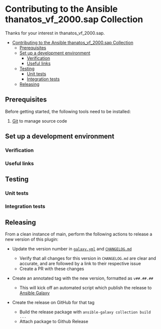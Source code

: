 # Contributing to the Ansible thanatos_vf_2000.sap Collection

Thanks for your interest in thanatos_vf_2000.sap. 

- [Contributing to the Ansible thanatos_vf_2000.sap Collection](#contributing-to-the-ansible-thanatos-vf-2000sap-collection)
  * [Prerequisites](#prerequisites)
  * [Set up a development environment](#set-up-a-development-environment)
    + [Verification](#verification)
    + [Useful links](#useful-links)
  * [Testing](#testing)
    + [Unit tests](#unit-tests)
    + [Integration tests](#integration-tests)
  * [Releasing](#releasing)
<!-- Table of contents generated with markdown-toc
http://ecotrust-canada.github.io/markdown-toc/ -->

## Prerequisites

Before getting started, the following tools need to be installed:

1. [Git][get-git] to manage source code


[get-git]: https://git-scm.com/downloads

## Set up a development environment

### Verification

### Useful links

## Testing

### Unit tests

### Integration tests


## Releasing

From a clean instance of main, perform the following actions to release a new version
of this plugin:

- Update the version number in [`galaxy.yml`](galaxy.yml) and [`CHANGELOG.md`](CHANGELOG.md)
    - Verify that all changes for this version in `CHANGELOG.md` are clear and accurate,
      and are followed by a link to their respective issue
    - Create a PR with these changes

- Create an annotated tag with the new version, formatted as `v##.##.##`
    - This will kick off an automated script which publish the release to
      [Ansible Galaxy](https://galaxy.ansible.com/thanatos_vf_2000/sap)

- Create the release on GitHub for that tag
    - Build the release package with `ansible-galaxy collection build ...`
    - Attach package to Github Release

